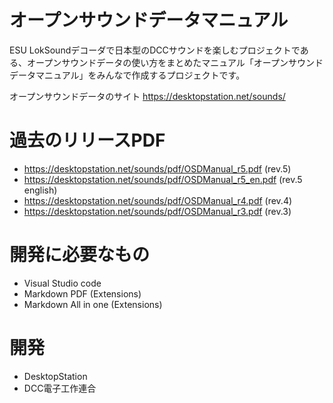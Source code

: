 # オープンサウンドデータマニュアル

ESU LokSoundデコーダで日本型のDCCサウンドを楽しむプロジェクトである、オープンサウンドデータの使い方をまとめたマニュアル「オープンサウンドデータマニュアル」をみんなで作成するプロジェクトです。

オープンサウンドデータのサイト
https://desktopstation.net/sounds/

# 過去のリリースPDF

- https://desktopstation.net/sounds/pdf/OSDManual_r5.pdf (rev.5)
- https://desktopstation.net/sounds/pdf/OSDManual_r5_en.pdf (rev.5 english)
- https://desktopstation.net/sounds/pdf/OSDManual_r4.pdf (rev.4)
- https://desktopstation.net/sounds/pdf/OSDManual_r3.pdf (rev.3)

# 開発に必要なもの

- Visual Studio code
- Markdown PDF (Extensions)
- Markdown All in one (Extensions)

# 開発

- DesktopStation
- DCC電子工作連合
